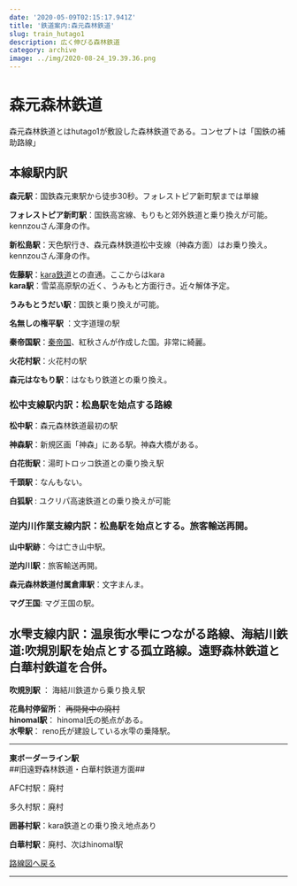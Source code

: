 ```yaml
---
date: '2020-05-09T02:15:17.941Z'
title: '鉄道案内:森元森林鉄道'
slug: train_hutago1
description: 広く伸びる森林鉄道
category: archive
image: ../img/2020-08-24_19.39.36.png
---
```

# **森元森林鉄道**

森元森林鉄道とはhutago1が敷設した森林鉄道である。コンセプトは「国鉄の補助路線」

## 本線駅内訳

**森元駅**：国鉄森元東駅から徒歩30秒。フォレストピア新町駅までは単線

**フォレストピア新町駅**：国鉄高宮線、もりもと郊外鉄道と乗り換えが可能。kennzouさん渾身の作。

**新松島駅**：天色駅行き、森元森林鉄道松中支線（神森方面）はお乗り換え。kennzouさん渾身の作。

**佐藤駅**：[kara鉄道](https://wiki.morino.party/train_kara/)との直通。ここからはkara  
**kara駅**：雪菜高原駅の近く、うみもと方面行き。近々解体予定。

**うみもとうだい駅**：国鉄と乗り換えが可能。

**名無しの権平駅** ：文字道理の駅

**秦帝国駅**：[秦帝国](https://wiki.morino.party/shin/)、紅秋さんが作成した国。非常に綺麗。

**火花村駅**：火花村の駅

**森元はなもり駅**：はなもり鉄道との乗り換え。

### 松中支線駅内訳：松島駅を始点する路線

**松中駅**：森元森林鉄道最初の駅

**神森駅**：新規区画「神森」にある駅。神森大橋がある。

**白花街駅**：湯町トロッコ鉄道との乗り換え駅

**千頭駅**：なんもない。

**白狐駅** : ユクリパ高速鉄道との乗り換えが可能

### 逆内川作業支線内訳：松島駅を始点とする。旅客輸送再開。

**山中駅跡**：今は亡き山中駅。

**逆内川駅**：旅客輸送再開。

**森元森林鉄道付属倉庫駅**：文字まんま。

**マグ王国**: マグ王国の駅。

## 水雫支線内訳：温泉街水雫につながる路線、海結川鉄道:吹規別駅を始点とする孤立路線。遠野森林鉄道と白華村鉄道を合併。

**吹規別駅** ：  海結川鉄道から乗り換え駅

**花鳥村停留所**：  ~~再開発中の廃村~~  
**hinomal駅**：  hinomal氏の拠点がある。  
**水雫駅**： reno氏が建設している水雫の乗降駅。  
******  
**東ボーダーライン駅**  
##旧遠野森林鉄道・白華村鉄道方面##

AFC村駅：廃村

多久村駅：廃村

**囲碁村駅**：kara鉄道との乗り換え地点あり

**白華村駅**：廃村、次はhinomal駅　

[路線図へ戻る](https://wiki.morino.party/train)

---

